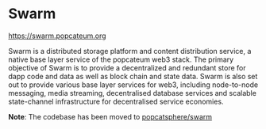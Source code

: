 # Swarm

https://swarm.popcateum.org

Swarm is a distributed storage platform and content distribution service, a native base layer service of the popcateum web3 stack. The primary objective of Swarm is to provide a decentralized and redundant store for dapp code and data as well as block chain and state data. Swarm is also set out to provide various base layer services for web3, including node-to-node messaging, media streaming, decentralised database services and scalable state-channel infrastructure for decentralised service economies.

**Note**: The codebase has been moved to [popcatsphere/swarm](https://github.com/popcatsphere/swarm)
